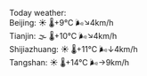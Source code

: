 Today weather:  
Beijing: ☀️   🌡️+9°C 🌬️↘4km/h  
Tianjin: 🌫  🌡️+10°C 🌬️↘4km/h  
Shijiazhuang: ☀️   🌡️+11°C 🌬️↓4km/h  
Tangshan: ☀️   🌡️+14°C 🌬️→9km/h  
